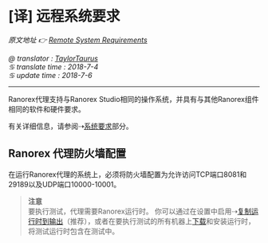 # [译] 远程系统要求

*原文地址 👉 [Remote System Requirements][0]*

*@ translator : [TaylorTaurus](https://github.com/taylortaurus)*    
*♋ translate time : 2018-7-4*  
*♋ update time : 2018-7-6*

---

Ranorex代理支持与Ranorex Studio相同的操作系统，并具有与其他Ranorex组件相同的软件和硬件要求。

有关详细信息，请参阅⇢[系统要求][1]部分。

## Ranorex 代理防火墙配置  

在运行Ranorex代理的系统上，必须将防火墙配置为允许访问TCP端口8081和29189以及UDP端口10000-10001。

> **注意**  
> 要执行测试，代理需要Ranorex运行时。 你可以通过在设置中启用⇢[复制运行时到输出][2]（推荐），或者在要执行测试的所有机器上[下载][3]和安装运行时，将测试运行时包含在测试中。

[0]: https://www.ranorex.com/help/latest/ranorex-remote/remote-system-requirements
[1]: ..\\..\\..\\Ranorex_Studio_system_details\System_requirements\index.html
[2]: ..\\..\\..\\Ranorex_Studio_system_details\Settings_and_configuration\[译]Ranorex录制器设置.html
[3]: https://www.ranorex.com/download-archive/









